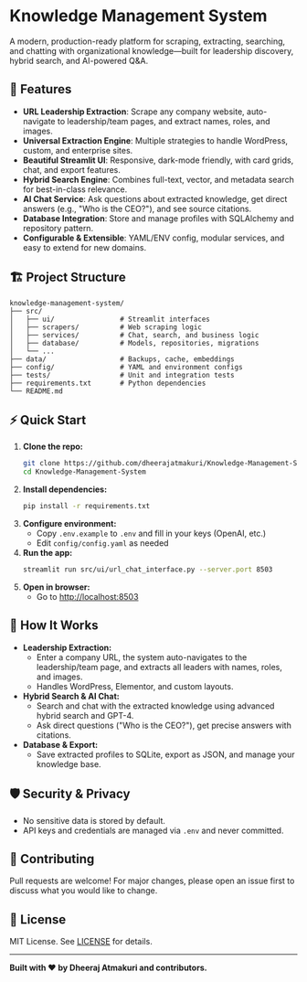 # Knowledge Management System

A modern, production-ready platform for scraping, extracting, searching, and chatting with organizational knowledge—built for leadership discovery, hybrid search, and AI-powered Q&A.

## 🚀 Features

- **URL Leadership Extraction**: Scrape any company website, auto-navigate to leadership/team pages, and extract names, roles, and images.
- **Universal Extraction Engine**: Multiple strategies to handle WordPress, custom, and enterprise sites.
- **Beautiful Streamlit UI**: Responsive, dark-mode friendly, with card grids, chat, and export features.
- **Hybrid Search Engine**: Combines full-text, vector, and metadata search for best-in-class relevance.
- **AI Chat Service**: Ask questions about extracted knowledge, get direct answers (e.g., "Who is the CEO?"), and see source citations.
- **Database Integration**: Store and manage profiles with SQLAlchemy and repository pattern.
- **Configurable & Extensible**: YAML/ENV config, modular services, and easy to extend for new domains.

## 🏗️ Project Structure

```
knowledge-management-system/
├── src/
│   ├── ui/                # Streamlit interfaces
│   ├── scrapers/          # Web scraping logic
│   ├── services/          # Chat, search, and business logic
│   ├── database/          # Models, repositories, migrations
│   └── ...
├── data/                  # Backups, cache, embeddings
├── config/                # YAML and environment configs
├── tests/                 # Unit and integration tests
├── requirements.txt       # Python dependencies
└── README.md
```

## ⚡ Quick Start

1. **Clone the repo:**
   ```sh
   git clone https://github.com/dheerajatmakuri/Knowledge-Management-System.git
   cd Knowledge-Management-System
   ```
2. **Install dependencies:**
   ```sh
   pip install -r requirements.txt
   ```
3. **Configure environment:**
   - Copy `.env.example` to `.env` and fill in your keys (OpenAI, etc.)
   - Edit `config/config.yaml` as needed
4. **Run the app:**
   ```sh
   streamlit run src/ui/url_chat_interface.py --server.port 8503
   ```
5. **Open in browser:**
   - Go to [http://localhost:8503](http://localhost:8503)

## 🧠 How It Works

- **Leadership Extraction:**
  - Enter a company URL, the system auto-navigates to the leadership/team page, and extracts all leaders with names, roles, and images.
  - Handles WordPress, Elementor, and custom layouts.
- **Hybrid Search & AI Chat:**
  - Search and chat with the extracted knowledge using advanced hybrid search and GPT-4.
  - Ask direct questions ("Who is the CEO?"), get precise answers with citations.
- **Database & Export:**
  - Save extracted profiles to SQLite, export as JSON, and manage your knowledge base.

## 🛡️ Security & Privacy
- No sensitive data is stored by default.
- API keys and credentials are managed via `.env` and never committed.

## 🤝 Contributing
Pull requests are welcome! For major changes, please open an issue first to discuss what you would like to change.

## 📄 License
MIT License. See [LICENSE](LICENSE) for details.

---

**Built with ❤️ by Dheeraj Atmakuri and contributors.**
